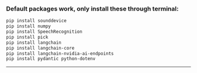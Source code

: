 
### Default packages work, only install these through terminal:

```bash 
pip install sounddevice
pip install numpy
pip install SpeechRecognition
pip install pick
pip install langchain 
pip install langchain-core 
pip install langchain-nvidia-ai-endpoints 
pip install pydantic python-dotenv

```
---